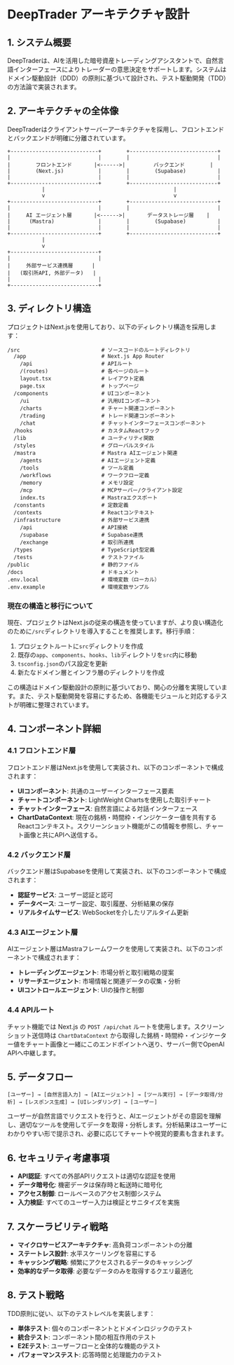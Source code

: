 # DeepTrader アーキテクチャ設計

## 1. システム概要

DeepTraderは、AIを活用した暗号資産トレーディングアシスタントで、自然言語インターフェースによりトレーダーの意思決定をサポートします。システムはドメイン駆動設計（DDD）の原則に基づいて設計され、テスト駆動開発（TDD）の方法論で実装されます。

## 2. アーキテクチャの全体像

DeepTraderはクライアントサーバーアーキテクチャを採用し、フロントエンドとバックエンドが明確に分離されています。

```
+----------------------------+        +----------------------------+
|                            |        |                            |
|        フロントエンド       |<------>|         バックエンド        |
|        (Next.js)           |        |        (Supabase)          |
|                            |        |                            |
+----------------------------+        +----------------------------+
           |                                         |
           v                                         v
+----------------------------+        +----------------------------+
|                            |        |                            |
|     AI エージェント層       |<------>|       データストレージ層    |
|      (Mastra)              |        |        (Supabase)          |
|                            |        |                            |
+----------------------------+        +----------------------------+
           |
           v
+----------------------------+
|                            |
|     外部サービス連携層      |
|   (取引所API, 外部データ)   |
|                            |
+----------------------------+
```

## 3. ディレクトリ構造

プロジェクトはNext.jsを使用しており、以下のディレクトリ構造を採用します：

```
/src                          # ソースコードのルートディレクトリ
  /app                        # Next.js App Router
    /api                      # APIルート
    /(routes)                 # 各ページのルート
    layout.tsx                # レイアウト定義
    page.tsx                  # トップページ
  /components                 # UIコンポーネント
    /ui                       # 汎用UIコンポーネント
    /charts                   # チャート関連コンポーネント
    /trading                  # トレード関連コンポーネント
    /chat                     # チャットインターフェースコンポーネント
  /hooks                      # カスタムReactフック
  /lib                        # ユーティリティ関数
  /styles                     # グローバルスタイル
  /mastra                     # Mastra AIエージェント関連
    /agents                   # AIエージェント定義
    /tools                    # ツール定義
    /workflows                # ワークフロー定義
    /memory                   # メモリ設定
    /mcp                      # MCPサーバー/クライアント設定
    index.ts                  # Mastraエクスポート
  /constants                  # 定数定義
  /contexts                   # Reactコンテキスト
  /infrastructure             # 外部サービス連携
    /api                      # API接続
    /supabase                 # Supabase連携
    /exchange                 # 取引所連携
  /types                      # TypeScript型定義
  /tests                      # テストファイル
/public                       # 静的ファイル
/docs                         # ドキュメント
.env.local                    # 環境変数（ローカル）
.env.example                  # 環境変数サンプル
```

### 現在の構造と移行について

現在、プロジェクトはNext.jsの従来の構造を使っていますが、より良い構造化のために`/src`ディレクトリを導入することを推奨します。移行手順：

1. プロジェクトルートに`src`ディレクトリを作成
2. 既存の`app`、`components`、`hooks`、`lib`ディレクトリを`src`内に移動
3. `tsconfig.json`のパス設定を更新
4. 新たなドメイン層とインフラ層のディレクトリを作成

この構造はドメイン駆動設計の原則に基づいており、関心の分離を実現しています。また、テスト駆動開発を容易にするため、各機能モジュールと対応するテストが明確に整理されています。

## 4. コンポーネント詳細

### 4.1 フロントエンド層

フロントエンド層はNext.jsを使用して実装され、以下のコンポーネントで構成されます：

- **UIコンポーネント**: 共通のユーザーインターフェース要素
- **チャートコンポーネント**: LightWeight Chartsを使用した取引チャート
- **チャットインターフェース**: 自然言語による対話インターフェース
- **ChartDataContext**: 現在の銘柄・時間枠・インジケーター値を共有するReactコンテキスト。スクリーンショット機能がこの情報を参照し、チャート画像と共にAPIへ送信する。

### 4.2 バックエンド層

バックエンド層はSupabaseを使用して実装され、以下のコンポーネントで構成されます：

- **認証サービス**: ユーザー認証と認可
- **データベース**: ユーザー設定、取引履歴、分析結果の保存
- **リアルタイムサービス**: WebSocketを介したリアルタイム更新

### 4.3 AIエージェント層

AIエージェント層はMastraフレームワークを使用して実装され、以下のコンポーネントで構成されます：

- **トレーディングエージェント**: 市場分析と取引戦略の提案
- **リサーチエージェント**: 市場情報と関連データの収集・分析
- **UIコントロールエージェント**: UIの操作と制御

### 4.4 APIルート

チャット機能では Next.js の `POST /api/chat` ルートを使用します。スクリーンショット送信時は `ChartDataContext` から取得した銘柄・時間枠・インジケーター値をチャート画像と一緒にこのエンドポイントへ送り、サーバー側でOpenAI APIへ中継します。

## 5. データフロー

```
[ユーザー] → [自然言語入力] → [AIエージェント] → [ツール実行] → [データ取得/分析] → [レスポンス生成] → [UIレンダリング] → [ユーザー]
```

ユーザーが自然言語でリクエストを行うと、AIエージェントがその意図を理解し、適切なツールを使用してデータを取得・分析します。分析結果はユーザーにわかりやすい形で提示され、必要に応じてチャートや視覚的要素も含まれます。

## 6. セキュリティ考慮事項

- **API認証**: すべての外部APIリクエストは適切な認証を使用
- **データ暗号化**: 機密データは保存時と転送時に暗号化
- **アクセス制御**: ロールベースのアクセス制御システム
- **入力検証**: すべてのユーザー入力は検証とサニタイズを実施

## 7. スケーラビリティ戦略

- **マイクロサービスアーキテクチャ**: 高負荷コンポーネントの分離
- **ステートレス設計**: 水平スケーリングを容易にする
- **キャッシング戦略**: 頻繁にアクセスされるデータのキャッシング
- **効率的なデータ取得**: 必要なデータのみを取得するクエリ最適化

## 8. テスト戦略

TDD原則に従い、以下のテストレベルを実装します：

- **単体テスト**: 個々のコンポーネントとドメインロジックのテスト
- **統合テスト**: コンポーネント間の相互作用のテスト
- **E2Eテスト**: ユーザーフローと全体的な機能のテスト
- **パフォーマンステスト**: 応答時間と処理能力のテスト
